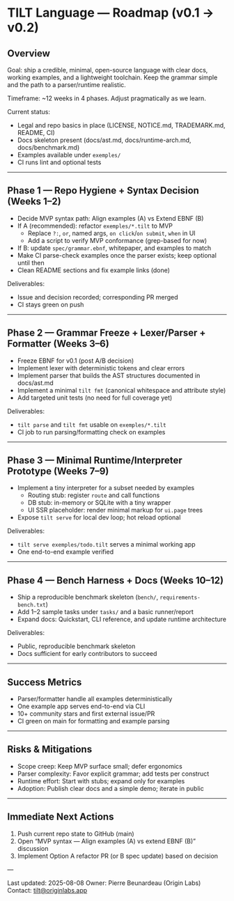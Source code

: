 # TILT Language — Roadmap (v0.1 → v0.2)

## Overview

Goal: ship a credible, minimal, open-source language with clear docs, working examples, and a lightweight toolchain. Keep the grammar simple and the path to a parser/runtime realistic.

Timeframe: ~12 weeks in 4 phases. Adjust pragmatically as we learn.

Current status:
- Legal and repo basics in place (LICENSE, NOTICE.md, TRADEMARK.md, README, CI)
- Docs skeleton present (docs/ast.md, docs/runtime-arch.md, docs/benchmark.md)
- Examples available under `exemples/`
- CI runs lint and optional tests

---

## Phase 1 — Repo Hygiene + Syntax Decision (Weeks 1–2)

- Decide MVP syntax path: Align examples (A) vs Extend EBNF (B)
- If A (recommended): refactor `exemples/*.tilt` to MVP
  - Replace `?:`, `or`, named args, `on click`/`on submit`, `when` in UI
  - Add a script to verify MVP conformance (grep-based for now)
- If B: update `spec/grammar.ebnf`, whitepaper, and examples to match
- Make CI parse-check examples once the parser exists; keep optional until then
- Clean README sections and fix example links (done)

Deliverables:
- Issue and decision recorded; corresponding PR merged
- CI stays green on push

---

## Phase 2 — Grammar Freeze + Lexer/Parser + Formatter (Weeks 3–6)

- Freeze EBNF for v0.1 (post A/B decision)
- Implement lexer with deterministic tokens and clear errors
- Implement parser that builds the AST structures documented in docs/ast.md
- Implement a minimal `tilt fmt` (canonical whitespace and attribute style)
- Add targeted unit tests (no need for full coverage yet)

Deliverables:
- `tilt parse` and `tilt fmt` usable on `exemples/*.tilt`
- CI job to run parsing/formatting check on examples

---

## Phase 3 — Minimal Runtime/Interpreter Prototype (Weeks 7–9)

- Implement a tiny interpreter for a subset needed by examples
  - Routing stub: register `route` and call functions
  - DB stub: in-memory or SQLite with a tiny wrapper
  - UI SSR placeholder: render minimal markup for `ui.page` trees
- Expose `tilt serve` for local dev loop; hot reload optional

Deliverables:
- `tilt serve exemples/todo.tilt` serves a minimal working app
- One end-to-end example verified

---

## Phase 4 — Bench Harness + Docs (Weeks 10–12)

- Ship a reproducible benchmark skeleton (`bench/`, `requirements-bench.txt`)
- Add 1–2 sample tasks under `tasks/` and a basic runner/report
- Expand docs: Quickstart, CLI reference, and update runtime architecture

Deliverables:
- Public, reproducible benchmark skeleton
- Docs sufficient for early contributors to succeed

---

## Success Metrics

- Parser/formatter handle all examples deterministically
- One example app serves end-to-end via CLI
- 10+ community stars and first external issue/PR
- CI green on main for formatting and example parsing

---

## Risks & Mitigations

- Scope creep: Keep MVP surface small; defer ergonomics
- Parser complexity: Favor explicit grammar; add tests per construct
- Runtime effort: Start with stubs; expand only for examples
- Adoption: Publish clear docs and a simple demo; iterate in public

---

## Immediate Next Actions

1. Push current repo state to GitHub (main)
2. Open “MVP syntax — Align examples (A) vs extend EBNF (B)” discussion
3. Implement Option A refactor PR (or B spec update) based on decision

—

Last updated: 2025-08-08
Owner: Pierre Beunardeau (Origin Labs)
Contact: tilt@originlabs.app
